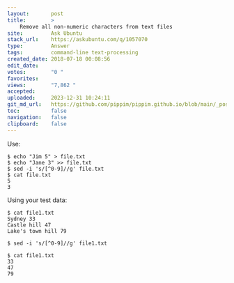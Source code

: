 ```yaml
---
layout:       post
title:        >
    Remove all non-numeric characters from text files
site:         Ask Ubuntu
stack_url:    https://askubuntu.com/q/1057070
type:         Answer
tags:         command-line text-processing
created_date: 2018-07-18 00:08:56
edit_date:    
votes:        "0 "
favorites:    
views:        "7,862 "
accepted:     
uploaded:     2023-12-31 10:24:11
git_md_url:   https://github.com/pippim/pippim.github.io/blob/main/_posts/2018/2018-07-18-Remove-all-non-numeric-characters-from-text-files.md
toc:          false
navigation:   false
clipboard:    false
---
```


Use:

``` 
$ echo "Jim 5" > file.txt
$ echo "Jane 3" >> file.txt
$ sed -i 's/[^0-9]//g' file.txt
$ cat file.txt
5
3
```

Using your test data:

``` 
$ cat file1.txt
Sydney 33
Castle hill 47
Lake's town hill 79

$ sed -i 's/[^0-9]//g' file1.txt

$ cat file1.txt
33
47
79
```

  [1]: https://www.cyberciti.biz/faq/sed-remove-all-except-digits-numbers/
